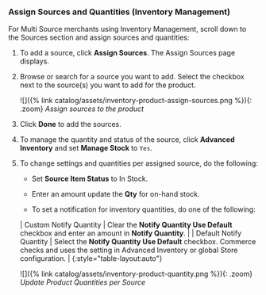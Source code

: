 
### Assign Sources and Quantities (Inventory Management)

For Multi Source merchants using Inventory Management, scroll down to the Sources section and assign sources and quantities:

1. To add a source, click **Assign Sources**. The Assign Sources page displays.

1. Browse or search for a source you want to add. Select the checkbox next to the source(s) you want to add for the product.

    ![]({% link catalog/assets/inventory-product-assign-sources.png %}){: .zoom}
    *Assign sources to the product*

1. Click **Done** to add the sources.

1. To manage the quantity and status of the source, click **Advanced Inventory** and set **Manage Stock** to `Yes`.

1. To change settings and quantities per assigned source, do the following:

    * Set **Source Item Status** to In Stock.

    * Enter an amount update the **Qty** for on-hand stock.

    * To set a notification for inventory quantities, do one of the following:

    | Custom Notify Quantity | Clear the **Notify Quantity Use Default** checkbox and enter an amount in **Notify Quantity**. |
    | Default Notify Quantity | Select the **Notify Quantity Use Default** checkbox. Commerce checks and uses the setting in Advanced Inventory or global Store configuration. |
    {:style="table-layout:auto"}

    ![]({% link catalog/assets/inventory-product-quantity.png %}){: .zoom}
    *Update Product Quantities per Source*
